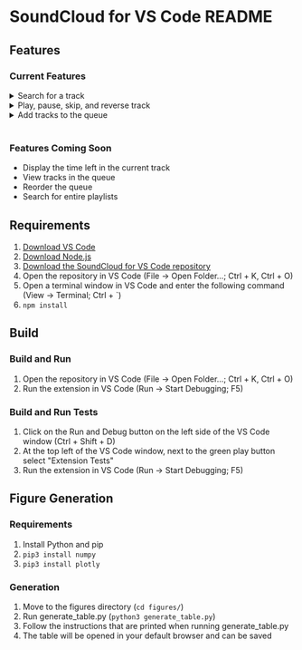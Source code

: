 # SoundCloud for VS Code README

## Features

### Current Features

<details><summary>Search for a track</summary>

![](https://i.imgur.com/eyZbYyW.gif)
</details>
<details><summary>Play, pause, skip, and reverse track</summary>

![](https://i.imgur.com/DbuZzeQ.png)
</details>
<details><summary>Add tracks to the queue</summary>

![](https://i.imgur.com/uKIbDJl.gif)
</details>

<br>

### Features Coming Soon
 - Display the time left in the current track
 - View tracks in the queue
 - Reorder the queue
 - Search for entire playlists


## Requirements

1. [Download VS Code](https://code.visualstudio.com/download)
2. [Download Node.js](https://nodejs.org/en/download/)
3. [Download the SoundCloud for VS Code repository](https://github.com/owen-hunter1/soundcloud-for-vs-code)
4. Open the repository in VS Code (File -> Open Folder...; Ctrl + K, Ctrl + O)
5. Open a terminal window in VS Code and enter the following command (View -> Terminal; Ctrl + `)
6. `npm install`

## Build

### Build and Run

1. Open the repository in VS Code (File -> Open Folder...; Ctrl + K, Ctrl + O)
2. Run the extension in VS Code (Run -> Start Debugging; F5)

### Build and Run Tests

1. Click on the Run and Debug button on the left side of the VS Code window (Ctrl + Shift + D)
2. At the top left of the VS Code window, next to the green play button select "Extension Tests"
3. Run the extension in VS Code (Run -> Start Debugging; F5)

## Figure Generation

### Requirements

1. Install Python and pip
2. `pip3 install numpy`
3. `pip3 install plotly`

### Generation

1. Move to the figures directory (`cd figures/`)
2. Run generate_table.py (`python3 generate_table.py`)
3. Follow the instructions that are printed when running generate_table.py
4. The table will be opened in your default browser and can be saved